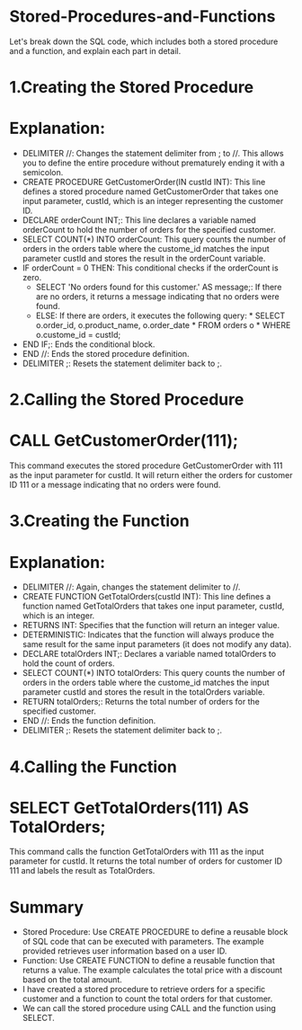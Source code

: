 # Stored-Procedures-and-Functions
Let's break down the SQL code, which includes both a stored procedure and a function, and explain each part in detail.

# 1.Creating the Stored Procedure
# Explanation:
* DELIMITER //: Changes the statement delimiter from ; to //. This allows you to define the entire procedure without prematurely ending it with a semicolon.
* CREATE PROCEDURE GetCustomerOrder(IN custId INT): This line defines a stored procedure named GetCustomerOrder that takes one input parameter, custId, which is an integer representing the customer ID.
* DECLARE orderCount INT;: This line declares a variable named orderCount to hold the number of orders for the specified customer.
* SELECT COUNT(*) INTO orderCount: This query counts the number of orders in the orders table where the custome_id matches the input parameter custId and stores the result in the orderCount variable.
* IF orderCount = 0 THEN: This conditional checks if the orderCount is zero.
     * SELECT 'No orders found for this customer.' AS message;: If there are no orders, it returns a message indicating that no orders were found.
     * ELSE: If there are orders, it executes the following query:
           * SELECT o.order_id, o.product_name, o.order_date
           * FROM orders o
           * WHERE o.custome_id = custId;
* END IF;: Ends the conditional block.
* END //: Ends the stored procedure definition.
* DELIMITER ;: Resets the statement delimiter back to ;.

# 2.Calling the Stored Procedure
# CALL GetCustomerOrder(111);
This command executes the stored procedure GetCustomerOrder with 111 as the input parameter for custId. It will return either the orders for customer ID 111 or a message indicating that no orders were found.

# 3.Creating the Function
# Explanation:
* DELIMITER //: Again, changes the statement delimiter to //.
* CREATE FUNCTION GetTotalOrders(custId INT): This line defines a function named GetTotalOrders that takes one input parameter, custId, which is an integer.
* RETURNS INT: Specifies that the function will return an integer value.
* DETERMINISTIC: Indicates that the function will always produce the same result for the same input parameters (it does not modify any data).
* DECLARE totalOrders INT;: Declares a variable named totalOrders to hold the count of orders.
* SELECT COUNT(*) INTO totalOrders: This query counts the number of orders in the orders table where the custome_id matches the input parameter custId and stores the result in the totalOrders variable.
* RETURN totalOrders;: Returns the total number of orders for the specified customer.
* END //: Ends the function definition.
* DELIMITER ;: Resets the statement delimiter back to ;.

# 4.Calling the Function
# SELECT GetTotalOrders(111) AS TotalOrders;
This command calls the function GetTotalOrders with 111 as the input parameter for custId. It returns the total number of orders for customer ID 111 and labels the result as TotalOrders.

# Summary
* Stored Procedure: Use CREATE PROCEDURE to define a reusable block of SQL code that can be executed with parameters. The example provided retrieves user information based on a user ID.
* Function: Use CREATE FUNCTION to define a reusable function that returns a value. The example calculates the total price with a discount based on the total amount.
* I have created a stored procedure to retrieve orders for a specific customer and a function to count the total orders for that customer.
* We can call the stored procedure using CALL and the function using SELECT.
